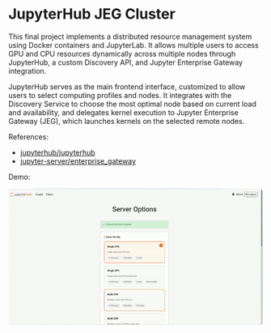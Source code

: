 # JupyterHub JEG Cluster

This final project implements a distributed resource management system using Docker containers and JupyterLab. It allows multiple users to access GPU and CPU resources dynamically across multiple nodes through JupyterHub, a custom Discovery API, and Jupyter Enterprise Gateway integration.

JupyterHub serves as the main frontend interface, customized to allow users to select computing profiles and nodes. It integrates with the Discovery Service to choose the most optimal node based on current load and availability, and delegates kernel execution to Jupyter Enterprise Gateway (JEG), which launches kernels on the selected remote nodes.

References:

- [jupyterhub/jupyterhub](https://github.com/jupyterhub/jupyterhub)
- [jupyter-server/enterprise_gateway](https://github.com/jupyter-server/enterprise_gateway)

Demo:

![Demo](demo.gif)